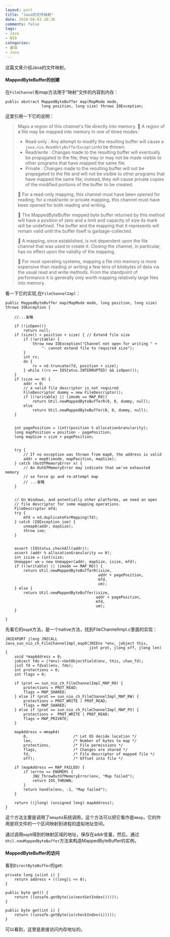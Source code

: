 ```yaml
---
layout: post
title: "Java的文件映射"
date: 2018-08-03 20:36
comments: false
tags: 
- Java
- NIO
categories:	
- 基础
- Java
---
```


这篇文章介绍Java的文件映射。


<!--more-->

#### MappedByteBuffer的创建
在`FileChannel`有map方法用于“映射”文件的内容到内存：
```
public abstract MappedByteBuffer map(MapMode mode,
                long position, long size) throws IOException;
```
这里引用一下它的说明：

> Maps a region of this channel's file directly into memory.
> 🌟 A region of a file may be mapped into memory in one of three modes:
> * Read-only : Any attempt to modify the resulting buffer will cause a `java.nio.ReadOnlyBufferException`to be thrown.
> * Read/write : Changes made to the resulting buffer will eventually be propagated to the file; they may or may not be made visible to other programs that have mapped the same file.
> * Private : Changes made to the resulting buffer will not be propagated to the file and will not be visible to other programs that have mapped the same file; instead, they will cause private copies of the modified portions of the buffer to be created.
>
> 🌟 For a read-only mapping, this channel must have been opened for reading; for a read/write or private mapping, this channel must have been opened for both reading and writing.
> 
> 🌟 The MappedByteBuffer mapped byte buffer returned by this method will have a position of zero and a limit and capacity of size its mark will be undefined.  The buffer and the mapping that it represents will remain valid until the buffer itself is garbage-collected.
>
> 🌟 A mapping, once established, is not dependent upon the file channel that was used to create it. Closing the channel, in particular, has no effect upon the validity of the mapping.
>
> 🌟 For most operating systems, mapping a file into memory is more expensive than reading or writing a few tens of kilobytes of data via the usual read and write methods. From the standpoint of performance it is generally only worth mapping relatively large files into memory.


看一下它的实现,在`FileChannelImpl`：
```
public MappedByteBuffer map(MapMode mode, long position, long size) throws IOException {

    //...省略
    
    if (!isOpen())
        return null;
    if (size() < position + size) { // Extend file size
        if (!writable) {
            throw new IOException("Channel not open for writing " +
                "- cannot extend file to required size");
        }
        int rv;
        do {
            rv = nd.truncate(fd, position + size);
        } while ((rv == IOStatus.INTERRUPTED) && isOpen());
    }
    if (size == 0) {
        addr = 0;
        // a valid file descriptor is not required
        FileDescriptor dummy = new FileDescriptor();
        if ((!writable) || (imode == MAP_RO))
            return Util.newMappedByteBufferR(0, 0, dummy, null);
        else
            return Util.newMappedByteBuffer(0, 0, dummy, null);
    }
    
    
    int pagePosition = (int)(position % allocationGranularity);
    long mapPosition = position - pagePosition;
    long mapSize = size + pagePosition;
        
        
    try {
        // If no exception was thrown from map0, the address is valid
        addr = map0(imode, mapPosition, mapSize);
    } catch (OutOfMemoryError x) {
        // An OutOfMemoryError may indicate that we've exhausted memory
        // so force gc and re-attempt map
        // ...省略
    }
    
    
    // On Windows, and potentially other platforms, we need an open
    // file descriptor for some mapping operations.
    FileDescriptor mfd;
    try {
        mfd = nd.duplicateForMapping(fd);
    } catch (IOException ioe) {
        unmap0(addr, mapSize);
        throw ioe;
    }
            
        
    assert (IOStatus.checkAll(addr));
    assert (addr % allocationGranularity == 0);
    int isize = (int)size;
    Unmapper um = new Unmapper(addr, mapSize, isize, mfd);
    if ((!writable) || (imode == MAP_RO)) {
        return Util.newMappedByteBufferR(isize,
                                         addr + pagePosition,
                                         mfd,
                                         um);
    } else {
        return Util.newMappedByteBuffer(isize,
                                        addr + pagePosition,
                                        mfd,
                                        um);
    }

}
```

先看它的`map0`方法，是一个native方法，找到FileChannelImpl.c里面的实现：
```
JNIEXPORT jlong JNICALL
Java_sun_nio_ch_FileChannelImpl_map0(JNIEnv *env, jobject this,
                                     jint prot, jlong off, jlong len)
{
    void *mapAddress = 0;
    jobject fdo = (*env)->GetObjectField(env, this, chan_fd);
    jint fd = fdval(env, fdo);
    int protections = 0;
    int flags = 0;

    if (prot == sun_nio_ch_FileChannelImpl_MAP_RO) {
        protections = PROT_READ;
        flags = MAP_SHARED;
    } else if (prot == sun_nio_ch_FileChannelImpl_MAP_RW) {
        protections = PROT_WRITE | PROT_READ;
        flags = MAP_SHARED;
    } else if (prot == sun_nio_ch_FileChannelImpl_MAP_PV) {
        protections =  PROT_WRITE | PROT_READ;
        flags = MAP_PRIVATE;
    }

    mapAddress = mmap64(
        0,                    /* Let OS decide location */
        len,                  /* Number of bytes to map */
        protections,          /* File permissions */
        flags,                /* Changes are shared */
        fd,                   /* File descriptor of mapped file */
        off);                 /* Offset into file */

    if (mapAddress == MAP_FAILED) {
        if (errno == ENOMEM) {
            JNU_ThrowOutOfMemoryError(env, "Map failed");
            return IOS_THROWN;
        }
        return handle(env, -1, "Map failed");
    }

    return ((jlong) (unsigned long) mapAddress);
}
```
这个方法主要是调用了`mmap64`系统调用，这个方法可以把它看作是`mmap`，它的作用是将文件的一个区间映射到进程的虚拟地址空间。


通过调用`map0`得到的映射区域的地址，保存在addr变量，然后，通过`Util.newMappedByteBuffer`方法来构造MappedByteBuffer的实例。



#### MappedByteBuffer的访问
看到`DirectByteBuffer`的get:
```
private long ix(int i) {
    return address + ((long)i << 0);
}

public byte get() {
    return ((unsafe.getByte(ix(nextGetIndex()))));
}

public byte get(int i) {
    return ((unsafe.getByte(ix(checkIndex(i)))));
}
```
可以看到，这里是直接访问内存地址的。

